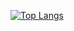 [![Top Langs](https://github-readme-stats.vercel.app/api/top-langs/?username=kkr155&layout=compact&langs_count=10&exclude_repo=zxing&layout=donut)](https://github.com/anuraghazra/github-readme-stats)
